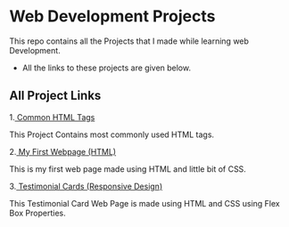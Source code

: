 
# Web Development Projects

This repo contains all the Projects that I made while learning web Development. 

- All the links to these projects are given below.


## All Project Links

1.[ Common HTML Tags](https://ayush24k.github.io/web-dev-projects/1.%20Common%20Html%20Tags)

This Project Contains most commonly used HTML tags.

2.[ My First Webpage (HTML)](https://ayush24k.github.io/web-dev-projects/2.%20My%20First%20Webpage%20(HTML))

This is my first web page made using HTML and little bit of CSS.

3.[ Testimonial Cards (Responsive Design)](https://ayush24k.github.io/web-dev-projects/3.%20HTML%20%2B%20CSS%20(Projects)/Testimonial%20Card)

This Testimonial Card Web Page is made using HTML and CSS using Flex Box Properties.



